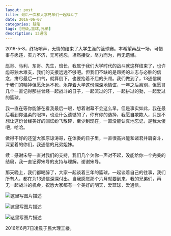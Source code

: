 ```yaml
---
layout: post
title: 最后一次和大学兄弟们一起战斗了
date: 2016-06-07
categories: 随笔
tags: [班级,篮球,兄弟]
description: 13通信
---
```


2016-5-8，终场哨声，无情的结束了大学生涯的篮球赛。本希望再战一场，可惜事与愿违，实力不济，无可抱怨，坦然接受，尽力而为，再无遗憾。

彪哥、马利、东哥、先生，班长，我属于我们大学时代的战斗就这样结束了，也许彪哥独木难支，我们的支援远远不够吧。但我们不缺的是昂扬的斗志与必胜的信念，拼尽最后一口气，就算倒下，也要抬着不屈的头颅。我们做到了，13通信属于我们的精神但愿永远不死，永存着大学这份深深地情谊，一年之后离别，但愿哥几个一直记得那些曾经一起战斗的日子，一起流过的汗，一起拼过的劲，一起爱过的篮球。

我一直在等你能够在看我最后一眼，想着谢幕不会这么早，但是事实如此，我在最后看到你温柔的眼神，也没什么遗憾的了，你有你的选择，我愿自欺欺人，只是不想让这份曾经美好的回忆纷飞散碎，至少到现在，一直没能认真地忘记，是我太傻吧，哈哈。

做得不好的还望大家原谅涛哥，在体委的日子里，一直很高兴能和诸君并肩奋斗，深爱着的你们，我通信的兄弟姐妹。

续：感谢宋导一直对我们的支持，我们几个欠你一声对不起，没能给你一个完美的结局，我一直记得宋导的支持与理解。谢谢宋导。

那天晚上，我们都喝醉了，大家一起谈着三年的篮球，一起谈着自己的往事，我们所有人，都在为13通信深深付出。当我感觉那个六月就要到来，我的兄弟们，再无一起战斗的机会，祝愿大家都有一个美好的明天，爱篮球，爱通信。

![这里写图片描述](http://img.blog.csdn.net/20161216113638800?watermark/2/text/aHR0cDovL2Jsb2cuY3Nkbi5uZXQvd3d0MTg4MTE3MDc5NzE=/font/5a6L5L2T/fontsize/400/fill/I0JBQkFCMA==/dissolve/70/gravity/SouthEast)

![这里写图片描述](http://img.blog.csdn.net/20161216113653581?watermark/2/text/aHR0cDovL2Jsb2cuY3Nkbi5uZXQvd3d0MTg4MTE3MDc5NzE=/font/5a6L5L2T/fontsize/400/fill/I0JBQkFCMA==/dissolve/70/gravity/SouthEast)

![这里写图片描述](http://img.blog.csdn.net/20161216113703191?watermark/2/text/aHR0cDovL2Jsb2cuY3Nkbi5uZXQvd3d0MTg4MTE3MDc5NzE=/font/5a6L5L2T/fontsize/400/fill/I0JBQkFCMA==/dissolve/70/gravity/SouthEast)


2016年6月7日凌晨于民大理工楼。
